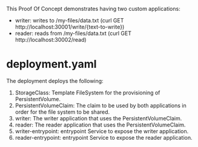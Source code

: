 This Proof Of Concept demonstrates having two custom applications:

- writer: writes to /my-files/data.txt (curl GET http://localhost:30001/write/{text-to-write})
- reader: reads from /my-files/data.txt (curl GET http://localhost:30002/read)

# deployment.yaml

The deployment deploys the following:

1. StorageClass: Template FileSystem for the provisioning of PersistentVolume.
2. PersistentVolumeClaim: The claim to be used by both applications in order for the file system to be shared.
3. writer: The writer application that uses the PersistentVolumeClaim.
4. reader: The reader application that uses the PersistentVolumeClaim.
5. writer-entrypoint: entrypoint Service to expose the writer application.
5. reader-entrypoint: entrypoint Service to expose the reader application.
